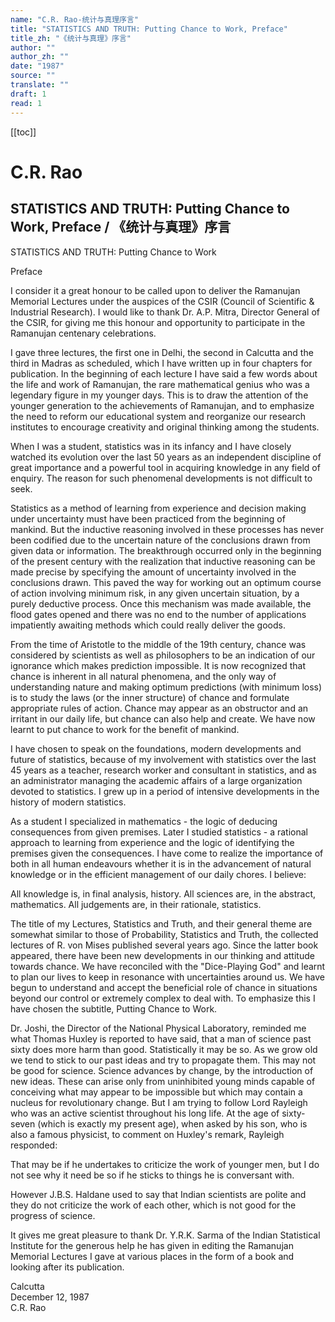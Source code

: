 ```yaml
---
name: "C.R. Rao-统计与真理序言"
title: "STATISTICS AND TRUTH: Putting Chance to Work, Preface"
title_zh: "《统计与真理》序言"
author: ""
author_zh: ""
date: "1987"
source: ""
translate: ""
draft: 1
read: 1
---
```


[[toc]]

# C.R. Rao

## STATISTICS AND TRUTH: Putting Chance to Work, Preface / 《统计与真理》序言

STATISTICS AND TRUTH: Putting Chance to Work

Preface

I consider it a great honour to be called upon to deliver the Ramanujan Memorial Lectures under the auspices of the CSIR (Council of Scientific & Industrial Research). I would like to thank Dr. A.P. Mitra, Director General of the CSIR, for giving me this honour and opportunity to participate in the Ramanujan centenary celebrations.

I gave three lectures, the first one in Delhi, the second in Calcutta and the third in Madras as scheduled, which I have written up in four chapters for publication. In the beginning of each lecture I have said a few words about the life and work of Ramanujan, the rare mathematical genius who was a legendary figure in my younger days. This is to draw the attention of the younger generation to the achievements of Ramanujan, and to emphasize the need to reform our educational system and reorganize our research institutes to encourage creativity and original thinking among the students.

When I was a student, statistics was in its infancy and I have closely watched its evolution over the last 50 years as an independent discipline of great importance and a powerful tool in acquiring knowledge in any field of enquiry. The reason for such phenomenal developments is not difficult to seek.

Statistics as a method of learning from experience and decision making under uncertainty must have been practiced from the beginning of mankind. But the inductive reasoning involved in these processes has never been codified due to the uncertain nature of the conclusions drawn from given data or information. The breakthrough occurred only in the beginning of the present century with the realization that inductive reasoning can be made precise by specifying the amount of uncertainty involved in the conclusions drawn. This paved the way for working out an optimum course of action involving minimum risk, in any given uncertain situation, by a purely deductive process. Once this mechanism was made available, the flood gates opened and there was no end to the number of applications impatiently awaiting methods which could really deliver the goods.

From the time of Aristotle to the middle of the 19th century, chance was considered by scientists as well as philosophers to be an indication of our ignorance which makes prediction impossible. It is now recognized that chance is inherent in all natural phenomena, and the only way of understanding nature and making optimum predictions (with minimum loss) is to study the laws (or the inner structure) of chance and formulate appropriate rules of action. Chance may appear as an obstructor and an irritant in our daily life, but chance can also help and create. We have now learnt to put chance to work for the benefit of mankind.

I have chosen to speak on the foundations, modern developments and future of statistics, because of my involvement with statistics over the last 45 years as a teacher, research worker and consultant in statistics, and as an administrator managing the academic affairs of a large organization devoted to statistics. I grew up in a period of intensive developments in the history of modern statistics.

As a student I specialized in mathematics - the logic of deducing consequences from given premises. Later I studied statistics - a rational approach to learning from experience and the logic of identifying the premises given the consequences. I have come to realize the importance of both in all human endeavours whether it is in the advancement of natural knowledge or in the efficient management of our daily chores. I believe:

All knowledge is, in final analysis, history.
All sciences are, in the abstract, mathematics.
All judgements are, in their rationale, statistics.

The title of my Lectures, Statistics and Truth, and their general theme are somewhat similar to those of Probability, Statistics and Truth, the collected lectures of R. von Mises published several years ago. Since the latter book appeared, there have been new developments in our thinking and attitude towards chance. We have reconciled with the "Dice-Playing God" and learnt to plan our lives to keep in resonance with uncertainties around us. We have begun to understand and accept the beneficial role of chance in situations beyond our control or extremely complex to deal with. To emphasize this I have chosen the subtitle, Putting Chance to Work.

Dr. Joshi, the Director of the National Physical Laboratory, reminded me what Thomas Huxley is reported to have said, that a man of science past sixty does more harm than good. Statistically it may be so. As we grow old we tend to stick to our past ideas and try to propagate them. This may not be good for science. Science advances by change, by the introduction of new ideas. These can arise only from uninhibited young minds capable of conceiving what may appear to be impossible but which may contain a nucleus for revolutionary change. But I am trying to follow Lord Rayleigh who was an active scientist throughout his long life. At the age of sixty-seven (which is exactly my present age), when asked by his son, who is also a famous physicist, to comment on Huxley's remark, Rayleigh responded:

That may be if he undertakes to criticize the work of younger men, but I do not see why it need be so if he sticks to things he is conversant with.

However J.B.S. Haldane used to say that Indian scientists are polite and they do not criticize the work of each other, which is not good for the progress of science.

It gives me great pleasure to thank Dr. Y.R.K. Sarma of the Indian Statistical Institute for the generous help he has given in editing the Ramanujan Memorial Lectures I gave at various places in the form of a book and looking after its publication.

Calcutta  
December 12, 1987  
C.R. Rao  
